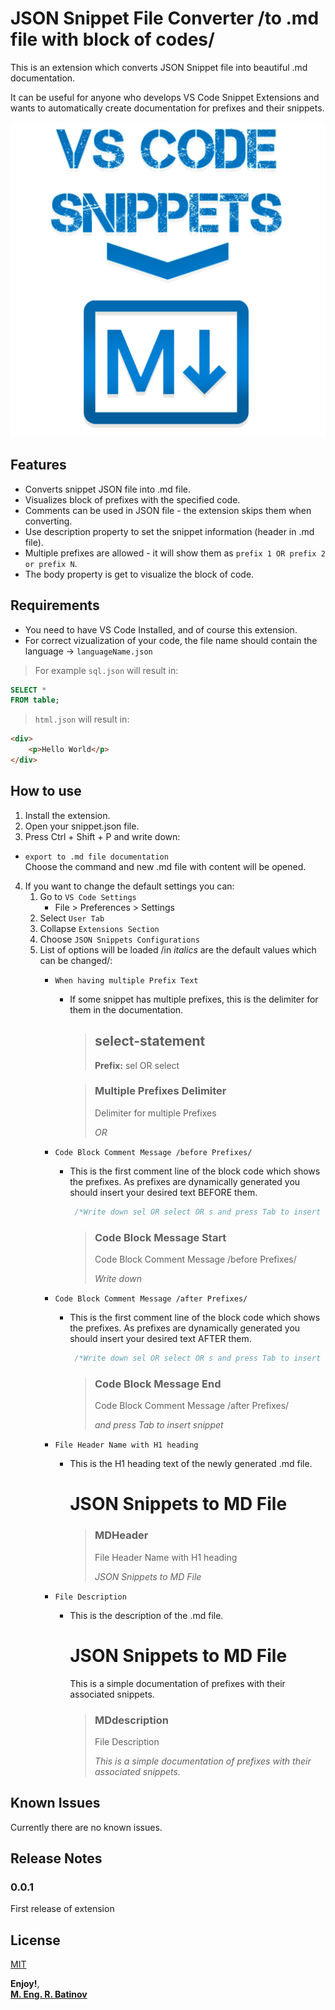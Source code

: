 # JSON Snippet File Converter /to .md file with block of codes/

This is an extension which converts JSON Snippet file into beautiful .md documentation.  

It can be useful for anyone who develops VS Code Snippet Extensions and wants to automatically create documentation for prefixes and their snippets.

![Getting Started](./images/snippet-to-md.png)

## Features

- Converts snippet JSON file into .md file.
- Visualizes block of prefixes with the specified code.
- Comments can be used in JSON file - the extension skips them when converting.
- Use description property to set the snippet information (header in .md file).
- Multiple prefixes are allowed - it will show them as `prefix 1 OR prefix 2 or prefix N`.
- The body property is get to visualize the block of code.

## Requirements

- You need to have VS Code Installed, and of course this extension.
- For correct vizualization of your code, the file name should contain the language -> `languageName.json`

> For example `sql.json` will result in:  

```sql
SELECT *   
FROM table;
```  
  
> `html.json` will result in:

```html
<div>
    <p>Hello World</p>
</div>
```  


## How to use

1. Install the extension.  
2. Open your snippet.json file.  
3. Press Ctrl + Shift + P and write down:

* `export to .md file documentation`  
Choose the command and new .md file with content will be opened.

4. If you want to change the default settings you can:  
    1. Go to `VS Code Settings`
        - File > Preferences > Settings
    2. Select `User Tab`
    3. Collapse `Extensions Section` 
    4. Choose `JSON Snippets Configurations`
    5. List of options will be loaded /in *italics* are the default values which can be changed/:
        - `When having multiple Prefix Text`
            - If some snippet has multiple prefixes, this is the delimiter for them in the documentation.
                > ## select-statement
                >  **Prefix:** sel OR select
                
                > ### Multiple Prefixes Delimiter
                >
                >   Delimiter for multiple Prefixes
                >
                >   *OR*       
        - `Code Block Comment Message /before Prefixes/`
            - This is the first comment line of the block code which shows the prefixes. As prefixes are dynamically generated you should insert your desired text BEFORE them.
                ```sql
                 /*Write down sel OR select OR s and press Tab to insert snippet*/ 
                ```
                > ### Code Block Message Start 
                >
                >   Code Block Comment Message /before Prefixes/
                >
                >   *Write down*       
        - `Code Block Comment Message /after Prefixes/`
            - This is the first comment line of the block code which shows the prefixes. As prefixes are dynamically generated you should insert your desired text AFTER them.
                ```sql
                 /*Write down sel OR select OR s and press Tab to insert snippet*/ 
                ```
                > ### Code Block Message End 
                >
                >   Code Block Comment Message /after Prefixes/
                >
                >   *and press Tab to insert snippet*

        - `File Header Name with H1 heading`
            - This is the H1 heading text of the newly generated .md file.
                # JSON Snippets to MD File

                > ### MDHeader 
                >   
                >   File Header Name with H1 heading
                >
                >   *JSON Snippets to MD File*

        - `File Description`
            - This is the description of the .md file.
                # JSON Snippets to MD File
                This is a simple documentation of prefixes with their associated snippets.

                > ### MDdescription
                >
                >   File Description
                >
                >   *This is a simple documentation of prefixes with their associated snippets.*



## Known Issues

Currently there are no known issues.

## Release Notes

### 0.0.1

First release of extension
    
## License

[MIT](LICENSE.txt)

**Enjoy!**,  
**[M. Eng. R. Batinov](https://radoslav-batinov.bss.design/)**
